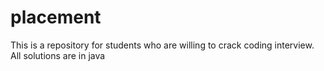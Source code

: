 # placement
This is a repository for students who are willing to crack coding interview.
All solutions are in java
